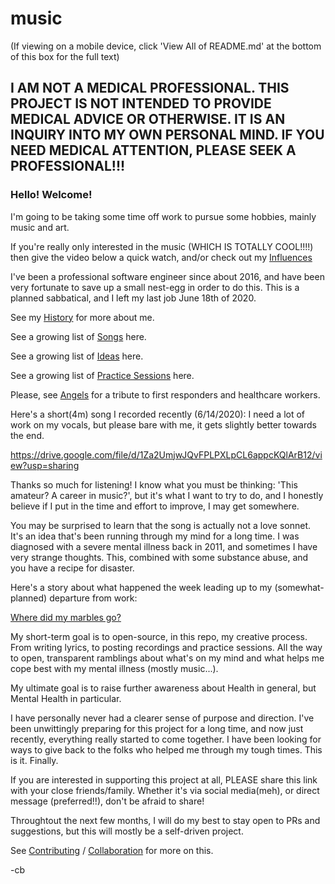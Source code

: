 # music

(If viewing on a mobile device, click 'View All of README.md' at the bottom of this box for the full text)

## I AM NOT A MEDICAL PROFESSIONAL. THIS PROJECT IS NOT INTENDED TO PROVIDE MEDICAL ADVICE OR OTHERWISE. IT IS AN INQUIRY INTO MY OWN PERSONAL MIND. IF YOU NEED MEDICAL ATTENTION, PLEASE SEEK A PROFESSIONAL!!!

### Hello! Welcome!

I'm going to be taking some time off work to pursue some hobbies, mainly music and art.

If you're really only interested in the music (WHICH IS TOTALLY COOL!!!!) then give the video below a quick watch, and/or check out my [Influences](randomIdeas/INFLUENCES.md)

I've been a professional software engineer since about 2016, and have been very fortunate to save up a small nest-egg in order to do this. This is a planned sabbatical, and I left my last job June 18th of 2020. 

See my [History](randomIdeas/HISTORY.md) for more about me.

See a growing list of [Songs](lyrics/README.md) here.

See a growing list of [Ideas](randomIdeas/README.md) here.

See a growing list of [Practice Sessions](practice/README.md) here.

Please, see [Angels](ANGELS.md) for a tribute to first responders and healthcare workers.

Here's a short(4m) song I recorded recently (6/14/2020):
I need a lot of work on my vocals, but please bare with me, it gets slightly better towards the end.

https://drive.google.com/file/d/1Za2UmjwJQvFPLPXLpCL6appcKQlArB12/view?usp=sharing

Thanks so much for listening!
I know what you must be thinking: 'This amateur? A career in music?', but it's what I want to try to do, and I honestly believe if I put in the time and effort to improve, I may get somewhere.

You may be surprised to learn that the song is actually not a love sonnet. It's an idea that's been running through my mind for a long time. I was diagnosed with a severe mental illness back in 2011, and sometimes I have very strange thoughts. This, combined with some substance abuse, and you have a recipe for disaster.

Here's a story about what happened the week leading up to my (somewhat-planned) departure from work:

[Where did my marbles go?](MARBLES.md)

My short-term goal is to open-source, in this repo, my creative process. From writing lyrics, to posting recordings and practice sessions. All the way to open, transparent ramblings about what's on my mind and what helps me cope best with my mental illness (mostly music...).

My ultimate goal is to raise further awareness about Health in general, but Mental Health in particular.

I have personally never had a clearer sense of purpose and direction. I've been unwittingly preparing for this project for a long time, and now just recently, everything really started to come together. I have been looking for ways to give back to the folks who helped me through my tough times. This is it. Finally.

If you are interested in supporting this project at all, PLEASE share this link with your close friends/family. Whether it's via social media(meh), or direct message (preferred!!), don't be afraid to share!

Throughtout the next few months, I will do my best to stay open to PRs and suggestions, but this will mostly be a self-driven project.

See [Contributing](CONTRIBUTING.md) / [Collaboration](COLLABORATION.md) for more on this.

-cb